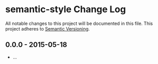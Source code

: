 # semantic-style Change Log
All notable changes to this project will be documented in this file.
This project adheres to [Semantic Versioning](http://semver.org/).

## 0.0.0 - 2015-05-18
* ...
